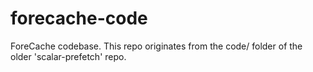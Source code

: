 # forecache-code
ForeCache codebase. This repo originates from the code/ folder of the older 'scalar-prefetch' repo.
